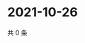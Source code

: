 # 2021-10-26

共 0 条

<!-- BEGIN WEIBO -->
<!-- 最后更新时间 Tue Oct 26 2021 14:16:47 GMT+0800 (China Standard Time) -->

<!-- END WEIBO -->
